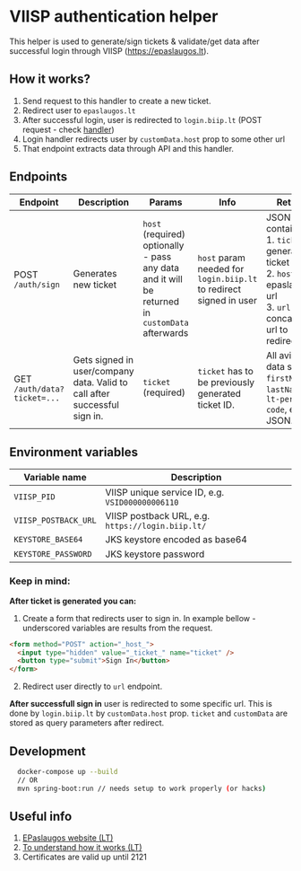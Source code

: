 # VIISP authentication helper

This helper is used to generate/sign tickets & validate/get data after successful login through
VIISP (https://epaslaugos.lt).

## How it works?

1. Send request to this handler to create a new ticket.
2. Redirect user to `epaslaugos.lt`
3. After successful login, user is redirected to `login.biip.lt` (POST request -
   check [handler](https://github.com/AplinkosMinisterija/login-biip))
4. Login handler redirects user by `customData.host` prop to some other url
5. That endpoint extracts data through API and this handler.

## Endpoints

| Endpoint                    | Description                                                               | Params                                                                                               | Info                                                               | Returns                                                                                                                                     |
| --------------------------- | ------------------------------------------------------------------------- | ---------------------------------------------------------------------------------------------------- | ------------------------------------------------------------------ | ------------------------------------------------------------------------------------------------------------------------------------------- |
| POST `/auth/sign`           | Generates new ticket                                                      | `host` (required) <br> optionally - pass any data and it will be returned in `customData` afterwards | `host` param needed for `login.biip.lt` to redirect signed in user | JSON that contains:<br> 1. `ticket` - generated ticket ID.<br> 2. `host` - epaslaugos url <br> 3. `url` - concatinated url to redirect user |
| GET `/auth/data?ticket=...` | Gets signed in user/company data. Valid to call after successful sign in. | `ticket` (required)                                                                                  | `ticket` has to be previously generated ticket ID.                 | All avilable data such as `firstName`, `lastName`, `lt-personal-code`, etc as JSON.                                                         |

## Environment variables

| Variable name        | Description                                       |
| -------------------- | ------------------------------------------------- |
| `VIISP_PID`          | VIISP unique service ID, e.g. `VSID000000006110`  |
| `VIISP_POSTBACK_URL` | VIISP postback URL, e.g. `https://login.biip.lt/` |
| `KEYSTORE_BASE64`    | JKS keystore encoded as base64                    |
| `KEYSTORE_PASSWORD`  | JKS keystore password                             |

### **Keep in mind:**

**After ticket is generated you can:**

1. Create a form that redirects user to sign in. In example bellow - underscored variables are results from the request.

```html
<form method="POST" action="_host_">
  <input type="hidden" value="_ticket_" name="ticket" />
  <button type="submit">Sign In</button>
</form>
```

2. Redirect user directly to `url` endpoint.

**After successfull sign in** user is redirected to some specific url. This is done by `login.biip.lt`
by `customData.host` prop. `ticket` and `customData` are stored as query parameters after redirect.

## Development

```bash
  docker-compose up --build
  // OR
  mvn spring-boot:run // needs setup to work properly (or hacks)
```

## Useful info

1. [EPaslaugos website (LT)](https://www.epaslaugos.lt/portal/content/1257)
2. [To understand how it works (LT)](http://9v.lt/blog/viisp-tapatybes-nustatymo-paslauga/)
3. Certificates are valid up until 2121
